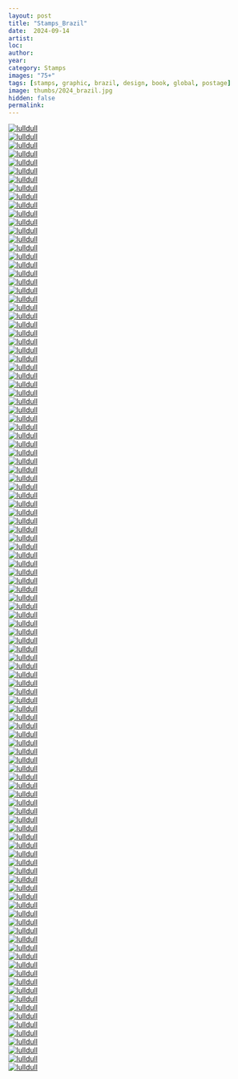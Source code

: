 ```yaml
---
layout: post
title: "Stamps_Brazil"
date:  2024-09-14
artist: 
loc: 
author: 
year: 
category: Stamps
images: "75+"
tags: [stamps, graphic, brazil, design, book, global, postage]
image: thumbs/2024_brazil.jpg
hidden: false
permalink:
---
```






<div class="post_image">
	<a href="{{ site.baseurl }}/images/posts/2024_brazil/001.jpg" target="_blank">
	<img src="{{ site.baseurl }}/images/posts/2024_brazil/001.jpg" alt="lulldull"></a>
</div>

<div class="post_image">
	<a href="{{ site.baseurl }}/images/posts/2024_brazil/002.jpg" target="_blank">
	<img src="{{ site.baseurl }}/images/posts/2024_brazil/002.jpg" alt="lulldull"></a>
</div>

<div class="post_image">
	<a href="{{ site.baseurl }}/images/posts/2024_brazil/003.jpg" target="_blank">
	<img src="{{ site.baseurl }}/images/posts/2024_brazil/003.jpg" alt="lulldull"></a>
</div>

<div class="post_image">
	<a href="{{ site.baseurl }}/images/posts/2024_brazil/004.jpg" target="_blank">
	<img src="{{ site.baseurl }}/images/posts/2024_brazil/004.jpg" alt="lulldull"></a>
</div>

<div class="post_image">
	<a href="{{ site.baseurl }}/images/posts/2024_brazil/005.jpg" target="_blank">
	<img src="{{ site.baseurl }}/images/posts/2024_brazil/005.jpg" alt="lulldull"></a>
</div>

<div class="post_image">
	<a href="{{ site.baseurl }}/images/posts/2024_brazil/006.jpg" target="_blank">
	<img src="{{ site.baseurl }}/images/posts/2024_brazil/006.jpg" alt="lulldull"></a>
</div>

<div class="post_image">
	<a href="{{ site.baseurl }}/images/posts/2024_brazil/007.jpg" target="_blank">
	<img src="{{ site.baseurl }}/images/posts/2024_brazil/007.jpg" alt="lulldull"></a>
</div>


<div class="post_image">
	<a href="{{ site.baseurl }}/images/posts/2024_brazil/008.jpg" target="_blank">
	<img src="{{ site.baseurl }}/images/posts/2024_brazil/008.jpg" alt="lulldull"></a>
</div>

<div class="post_image">
	<a href="{{ site.baseurl }}/images/posts/2024_brazil/009.jpg" target="_blank">
	<img src="{{ site.baseurl }}/images/posts/2024_brazil/009.jpg" alt="lulldull"></a>
</div>

<div class="post_image">
	<a href="{{ site.baseurl }}/images/posts/2024_brazil/010.jpg" target="_blank">
	<img src="{{ site.baseurl }}/images/posts/2024_brazil/010.jpg" alt="lulldull"></a>
</div>


<div class="post_image">
	<a href="{{ site.baseurl }}/images/posts/2024_brazil/011.jpg" target="_blank">
	<img src="{{ site.baseurl }}/images/posts/2024_brazil/011.jpg" alt="lulldull"></a>
</div>


<div class="post_image">
	<a href="{{ site.baseurl }}/images/posts/2024_brazil/012.jpg" target="_blank">
	<img src="{{ site.baseurl }}/images/posts/2024_brazil/012.jpg" alt="lulldull"></a>
</div>


<div class="post_image">
	<a href="{{ site.baseurl }}/images/posts/2024_brazil/013.jpg" target="_blank">
	<img src="{{ site.baseurl }}/images/posts/2024_brazil/013.jpg" alt="lulldull"></a>
</div>


<div class="post_image">
	<a href="{{ site.baseurl }}/images/posts/2024_brazil/014.jpg" target="_blank">
	<img src="{{ site.baseurl }}/images/posts/2024_brazil/014.jpg" alt="lulldull"></a>
</div>


<div class="post_image">
	<a href="{{ site.baseurl }}/images/posts/2024_brazil/015.jpg" target="_blank">
	<img src="{{ site.baseurl }}/images/posts/2024_brazil/015.jpg" alt="lulldull"></a>
</div>

<div class="post_image">
	<a href="{{ site.baseurl }}/images/posts/2024_brazil/016.jpg" target="_blank">
	<img src="{{ site.baseurl }}/images/posts/2024_brazil/016.jpg" alt="lulldull"></a>
</div>

<div class="post_image">
	<a href="{{ site.baseurl }}/images/posts/2024_brazil/017.jpg" target="_blank">
	<img src="{{ site.baseurl }}/images/posts/2024_brazil/017.jpg" alt="lulldull"></a>
</div>

<div class="post_image">
	<a href="{{ site.baseurl }}/images/posts/2024_brazil/018.jpg" target="_blank">
	<img src="{{ site.baseurl }}/images/posts/2024_brazil/018.jpg" alt="lulldull"></a>
</div>

<div class="post_image">
	<a href="{{ site.baseurl }}/images/posts/2024_brazil/019.jpg" target="_blank">
	<img src="{{ site.baseurl }}/images/posts/2024_brazil/019.jpg" alt="lulldull"></a>
</div>

<div class="post_image">
	<a href="{{ site.baseurl }}/images/posts/2024_brazil/020.jpg" target="_blank">
	<img src="{{ site.baseurl }}/images/posts/2024_brazil/020.jpg" alt="lulldull"></a>
</div>

<div class="post_image">
	<a href="{{ site.baseurl }}/images/posts/2024_brazil/021.jpg" target="_blank">
	<img src="{{ site.baseurl }}/images/posts/2024_brazil/021.jpg" alt="lulldull"></a>
</div>

<div class="post_image">
	<a href="{{ site.baseurl }}/images/posts/2024_brazil/022.jpg" target="_blank">
	<img src="{{ site.baseurl }}/images/posts/2024_brazil/022.jpg" alt="lulldull"></a>
</div>

<div class="post_image">
	<a href="{{ site.baseurl }}/images/posts/2024_brazil/023.jpg" target="_blank">
	<img src="{{ site.baseurl }}/images/posts/2024_brazil/023.jpg" alt="lulldull"></a>
</div>

<div class="post_image">
	<a href="{{ site.baseurl }}/images/posts/2024_brazil/024.jpg" target="_blank">
	<img src="{{ site.baseurl }}/images/posts/2024_brazil/024.jpg" alt="lulldull"></a>
</div>

<div class="post_image">
	<a href="{{ site.baseurl }}/images/posts/2024_brazil/025.jpg" target="_blank">
	<img src="{{ site.baseurl }}/images/posts/2024_brazil/025.jpg" alt="lulldull"></a>
</div>

<div class="post_image">
	<a href="{{ site.baseurl }}/images/posts/2024_brazil/026.jpg" target="_blank">
	<img src="{{ site.baseurl }}/images/posts/2024_brazil/026.jpg" alt="lulldull"></a>
</div>

<div class="post_image">
	<a href="{{ site.baseurl }}/images/posts/2024_brazil/027.jpg" target="_blank">
	<img src="{{ site.baseurl }}/images/posts/2024_brazil/027.jpg" alt="lulldull"></a>
</div>

<div class="post_image">
	<a href="{{ site.baseurl }}/images/posts/2024_brazil/028.jpg" target="_blank">
	<img src="{{ site.baseurl }}/images/posts/2024_brazil/028.jpg" alt="lulldull"></a>
</div>

<div class="post_image">
	<a href="{{ site.baseurl }}/images/posts/2024_brazil/029.jpg" target="_blank">
	<img src="{{ site.baseurl }}/images/posts/2024_brazil/029.jpg" alt="lulldull"></a>
</div>

<div class="post_image">
	<a href="{{ site.baseurl }}/images/posts/2024_brazil/030.jpg" target="_blank">
	<img src="{{ site.baseurl }}/images/posts/2024_brazil/030.jpg" alt="lulldull"></a>
</div>

<div class="post_image">
	<a href="{{ site.baseurl }}/images/posts/2024_brazil/031.jpg" target="_blank">
	<img src="{{ site.baseurl }}/images/posts/2024_brazil/031.jpg" alt="lulldull"></a>
</div>

<div class="post_image">
	<a href="{{ site.baseurl }}/images/posts/2024_brazil/032.jpg" target="_blank">
	<img src="{{ site.baseurl }}/images/posts/2024_brazil/032.jpg" alt="lulldull"></a>
</div>

<div class="post_image">
	<a href="{{ site.baseurl }}/images/posts/2024_brazil/033.jpg" target="_blank">
	<img src="{{ site.baseurl }}/images/posts/2024_brazil/033.jpg" alt="lulldull"></a>
</div>

<div class="post_image">
	<a href="{{ site.baseurl }}/images/posts/2024_brazil/034.jpg" target="_blank">
	<img src="{{ site.baseurl }}/images/posts/2024_brazil/034.jpg" alt="lulldull"></a>
</div>

<div class="post_image">
	<a href="{{ site.baseurl }}/images/posts/2024_brazil/035.jpg" target="_blank">
	<img src="{{ site.baseurl }}/images/posts/2024_brazil/035.jpg" alt="lulldull"></a>
</div>

<div class="post_image">
	<a href="{{ site.baseurl }}/images/posts/2024_brazil/036.jpg" target="_blank">
	<img src="{{ site.baseurl }}/images/posts/2024_brazil/036.jpg" alt="lulldull"></a>
</div>

<div class="post_image">
	<a href="{{ site.baseurl }}/images/posts/2024_brazil/037.jpg" target="_blank">
	<img src="{{ site.baseurl }}/images/posts/2024_brazil/037.jpg" alt="lulldull"></a>
</div>

<div class="post_image">
	<a href="{{ site.baseurl }}/images/posts/2024_brazil/038.jpg" target="_blank">
	<img src="{{ site.baseurl }}/images/posts/2024_brazil/038.jpg" alt="lulldull"></a>
</div>

<div class="post_image">
	<a href="{{ site.baseurl }}/images/posts/2024_brazil/039.jpg" target="_blank">
	<img src="{{ site.baseurl }}/images/posts/2024_brazil/039.jpg" alt="lulldull"></a>
</div>

<div class="post_image">
	<a href="{{ site.baseurl }}/images/posts/2024_brazil/040.jpg" target="_blank">
	<img src="{{ site.baseurl }}/images/posts/2024_brazil/040.jpg" alt="lulldull"></a>
</div>

<div class="post_image">
	<a href="{{ site.baseurl }}/images/posts/2024_brazil/041.jpg" target="_blank">
	<img src="{{ site.baseurl }}/images/posts/2024_brazil/041.jpg" alt="lulldull"></a>
</div>

<div class="post_image">
	<a href="{{ site.baseurl }}/images/posts/2024_brazil/042.jpg" target="_blank">
	<img src="{{ site.baseurl }}/images/posts/2024_brazil/042.jpg" alt="lulldull"></a>
</div>

<div class="post_image">
	<a href="{{ site.baseurl }}/images/posts/2024_brazil/043.jpg" target="_blank">
	<img src="{{ site.baseurl }}/images/posts/2024_brazil/043.jpg" alt="lulldull"></a>
</div>

<div class="post_image">
	<a href="{{ site.baseurl }}/images/posts/2024_brazil/044.jpg" target="_blank">
	<img src="{{ site.baseurl }}/images/posts/2024_brazil/044.jpg" alt="lulldull"></a>
</div>

<div class="post_image">
	<a href="{{ site.baseurl }}/images/posts/2024_brazil/045.jpg" target="_blank">
	<img src="{{ site.baseurl }}/images/posts/2024_brazil/045.jpg" alt="lulldull"></a>
</div>

<div class="post_image">
	<a href="{{ site.baseurl }}/images/posts/2024_brazil/046.jpg" target="_blank">
	<img src="{{ site.baseurl }}/images/posts/2024_brazil/046.jpg" alt="lulldull"></a>
</div>

<div class="post_image">
	<a href="{{ site.baseurl }}/images/posts/2024_brazil/047.jpg" target="_blank">
	<img src="{{ site.baseurl }}/images/posts/2024_brazil/047.jpg" alt="lulldull"></a>
</div>

<div class="post_image">
	<a href="{{ site.baseurl }}/images/posts/2024_brazil/048.jpg" target="_blank">
	<img src="{{ site.baseurl }}/images/posts/2024_brazil/048.jpg" alt="lulldull"></a>
</div>

<div class="post_image">
	<a href="{{ site.baseurl }}/images/posts/2024_brazil/049.jpg" target="_blank">
	<img src="{{ site.baseurl }}/images/posts/2024_brazil/049.jpg" alt="lulldull"></a>
</div>

<div class="post_image">
	<a href="{{ site.baseurl }}/images/posts/2024_brazil/050.jpg" target="_blank">
	<img src="{{ site.baseurl }}/images/posts/2024_brazil/050.jpg" alt="lulldull"></a>
</div>

<div class="post_image">
	<a href="{{ site.baseurl }}/images/posts/2024_brazil/051.jpg" target="_blank">
	<img src="{{ site.baseurl }}/images/posts/2024_brazil/051.jpg" alt="lulldull"></a>
</div>

<div class="post_image">
	<a href="{{ site.baseurl }}/images/posts/2024_brazil/052.jpg" target="_blank">
	<img src="{{ site.baseurl }}/images/posts/2024_brazil/052.jpg" alt="lulldull"></a>
</div>

<div class="post_image">
	<a href="{{ site.baseurl }}/images/posts/2024_brazil/053.jpg" target="_blank">
	<img src="{{ site.baseurl }}/images/posts/2024_brazil/053.jpg" alt="lulldull"></a>
</div>

<div class="post_image">
	<a href="{{ site.baseurl }}/images/posts/2024_brazil/054.jpg" target="_blank">
	<img src="{{ site.baseurl }}/images/posts/2024_brazil/054.jpg" alt="lulldull"></a>
</div>

<div class="post_image">
	<a href="{{ site.baseurl }}/images/posts/2024_brazil/055.jpg" target="_blank">
	<img src="{{ site.baseurl }}/images/posts/2024_brazil/055.jpg" alt="lulldull"></a>
</div>

<div class="post_image">
	<a href="{{ site.baseurl }}/images/posts/2024_brazil/056.jpg" target="_blank">
	<img src="{{ site.baseurl }}/images/posts/2024_brazil/056.jpg" alt="lulldull"></a>
</div>

<div class="post_image">
	<a href="{{ site.baseurl }}/images/posts/2024_brazil/057.jpg" target="_blank">
	<img src="{{ site.baseurl }}/images/posts/2024_brazil/057.jpg" alt="lulldull"></a>
</div>

<div class="post_image">
	<a href="{{ site.baseurl }}/images/posts/2024_brazil/058.jpg" target="_blank">
	<img src="{{ site.baseurl }}/images/posts/2024_brazil/058.jpg" alt="lulldull"></a>
</div>

<div class="post_image">
	<a href="{{ site.baseurl }}/images/posts/2024_brazil/059.jpg" target="_blank">
	<img src="{{ site.baseurl }}/images/posts/2024_brazil/059.jpg" alt="lulldull"></a>
</div>

<div class="post_image">
	<a href="{{ site.baseurl }}/images/posts/2024_brazil/060.jpg" target="_blank">
	<img src="{{ site.baseurl }}/images/posts/2024_brazil/060.jpg" alt="lulldull"></a>
</div>

<div class="post_image">
	<a href="{{ site.baseurl }}/images/posts/2024_brazil/061.jpg" target="_blank">
	<img src="{{ site.baseurl }}/images/posts/2024_brazil/061.jpg" alt="lulldull"></a>
</div>

<div class="post_image">
	<a href="{{ site.baseurl }}/images/posts/2024_brazil/062.jpg" target="_blank">
	<img src="{{ site.baseurl }}/images/posts/2024_brazil/062.jpg" alt="lulldull"></a>
</div>

<div class="post_image">
	<a href="{{ site.baseurl }}/images/posts/2024_brazil/063.jpg" target="_blank">
	<img src="{{ site.baseurl }}/images/posts/2024_brazil/063.jpg" alt="lulldull"></a>
</div>

<div class="post_image">
	<a href="{{ site.baseurl }}/images/posts/2024_brazil/064.jpg" target="_blank">
	<img src="{{ site.baseurl }}/images/posts/2024_brazil/064.jpg" alt="lulldull"></a>
</div>

<div class="post_image">
	<a href="{{ site.baseurl }}/images/posts/2024_brazil/065.jpg" target="_blank">
	<img src="{{ site.baseurl }}/images/posts/2024_brazil/065.jpg" alt="lulldull"></a>
</div>

<div class="post_image">
	<a href="{{ site.baseurl }}/images/posts/2024_brazil/066.jpg" target="_blank">
	<img src="{{ site.baseurl }}/images/posts/2024_brazil/066.jpg" alt="lulldull"></a>
</div>

<div class="post_image">
	<a href="{{ site.baseurl }}/images/posts/2024_brazil/067.jpg" target="_blank">
	<img src="{{ site.baseurl }}/images/posts/2024_brazil/067.jpg" alt="lulldull"></a>
</div>

<div class="post_image">
	<a href="{{ site.baseurl }}/images/posts/2024_brazil/068.jpg" target="_blank">
	<img src="{{ site.baseurl }}/images/posts/2024_brazil/068.jpg" alt="lulldull"></a>
</div>

<div class="post_image">
	<a href="{{ site.baseurl }}/images/posts/2024_brazil/069.jpg" target="_blank">
	<img src="{{ site.baseurl }}/images/posts/2024_brazil/069.jpg" alt="lulldull"></a>
</div>

<div class="post_image">
	<a href="{{ site.baseurl }}/images/posts/2024_brazil/070.jpg" target="_blank">
	<img src="{{ site.baseurl }}/images/posts/2024_brazil/070.jpg" alt="lulldull"></a>
</div>

<div class="post_image">
	<a href="{{ site.baseurl }}/images/posts/2024_brazil/071.jpg" target="_blank">
	<img src="{{ site.baseurl }}/images/posts/2024_brazil/071.jpg" alt="lulldull"></a>
</div>

<div class="post_image">
	<a href="{{ site.baseurl }}/images/posts/2024_brazil/072.jpg" target="_blank">
	<img src="{{ site.baseurl }}/images/posts/2024_brazil/072.jpg" alt="lulldull"></a>
</div>

<div class="post_image">
	<a href="{{ site.baseurl }}/images/posts/2024_brazil/073.jpg" target="_blank">
	<img src="{{ site.baseurl }}/images/posts/2024_brazil/073.jpg" alt="lulldull"></a>
</div>

<div class="post_image">
	<a href="{{ site.baseurl }}/images/posts/2024_brazil/074.jpg" target="_blank">
	<img src="{{ site.baseurl }}/images/posts/2024_brazil/074.jpg" alt="lulldull"></a>
</div>

<div class="post_image">
	<a href="{{ site.baseurl }}/images/posts/2024_brazil/075.jpg" target="_blank">
	<img src="{{ site.baseurl }}/images/posts/2024_brazil/075.jpg" alt="lulldull"></a>
</div>

<div class="post_image">
	<a href="{{ site.baseurl }}/images/posts/2024_brazil/076.jpg" target="_blank">
	<img src="{{ site.baseurl }}/images/posts/2024_brazil/076.jpg" alt="lulldull"></a>
</div>

<div class="post_image">
	<a href="{{ site.baseurl }}/images/posts/2024_brazil/077.jpg" target="_blank">
	<img src="{{ site.baseurl }}/images/posts/2024_brazil/077.jpg" alt="lulldull"></a>
</div>

<div class="post_image">
	<a href="{{ site.baseurl }}/images/posts/2024_brazil/078.jpg" target="_blank">
	<img src="{{ site.baseurl }}/images/posts/2024_brazil/078.jpg" alt="lulldull"></a>
</div>

<div class="post_image">
	<a href="{{ site.baseurl }}/images/posts/2024_brazil/079.jpg" target="_blank">
	<img src="{{ site.baseurl }}/images/posts/2024_brazil/079.jpg" alt="lulldull"></a>
</div>

<div class="post_image">
	<a href="{{ site.baseurl }}/images/posts/2024_brazil/080.jpg" target="_blank">
	<img src="{{ site.baseurl }}/images/posts/2024_brazil/080.jpg" alt="lulldull"></a>
</div>

<div class="post_image">
	<a href="{{ site.baseurl }}/images/posts/2024_brazil/081.jpg" target="_blank">
	<img src="{{ site.baseurl }}/images/posts/2024_brazil/081.jpg" alt="lulldull"></a>
</div>

<div class="post_image">
	<a href="{{ site.baseurl }}/images/posts/2024_brazil/082.jpg" target="_blank">
	<img src="{{ site.baseurl }}/images/posts/2024_brazil/082.jpg" alt="lulldull"></a>
</div>

<div class="post_image">
	<a href="{{ site.baseurl }}/images/posts/2024_brazil/083.jpg" target="_blank">
	<img src="{{ site.baseurl }}/images/posts/2024_brazil/083.jpg" alt="lulldull"></a>
</div>

<div class="post_image">
	<a href="{{ site.baseurl }}/images/posts/2024_brazil/084.jpg" target="_blank">
	<img src="{{ site.baseurl }}/images/posts/2024_brazil/084.jpg" alt="lulldull"></a>
</div>

<div class="post_image">
	<a href="{{ site.baseurl }}/images/posts/2024_brazil/085.jpg" target="_blank">
	<img src="{{ site.baseurl }}/images/posts/2024_brazil/085.jpg" alt="lulldull"></a>
</div>

<div class="post_image">
	<a href="{{ site.baseurl }}/images/posts/2024_brazil/086.jpg" target="_blank">
	<img src="{{ site.baseurl }}/images/posts/2024_brazil/086.jpg" alt="lulldull"></a>
</div>

<div class="post_image">
	<a href="{{ site.baseurl }}/images/posts/2024_brazil/087.jpg" target="_blank">
	<img src="{{ site.baseurl }}/images/posts/2024_brazil/087.jpg" alt="lulldull"></a>
</div>

<div class="post_image">
	<a href="{{ site.baseurl }}/images/posts/2024_brazil/088.jpg" target="_blank">
	<img src="{{ site.baseurl }}/images/posts/2024_brazil/088.jpg" alt="lulldull"></a>
</div>

<div class="post_image">
	<a href="{{ site.baseurl }}/images/posts/2024_brazil/089.jpg" target="_blank">
	<img src="{{ site.baseurl }}/images/posts/2024_brazil/089.jpg" alt="lulldull"></a>
</div>

<div class="post_image">
	<a href="{{ site.baseurl }}/images/posts/2024_brazil/090.jpg" target="_blank">
	<img src="{{ site.baseurl }}/images/posts/2024_brazil/090.jpg" alt="lulldull"></a>
</div>

<div class="post_image">
	<a href="{{ site.baseurl }}/images/posts/2024_brazil/091.jpg" target="_blank">
	<img src="{{ site.baseurl }}/images/posts/2024_brazil/091.jpg" alt="lulldull"></a>
</div>

<div class="post_image">
	<a href="{{ site.baseurl }}/images/posts/2024_brazil/092.jpg" target="_blank">
	<img src="{{ site.baseurl }}/images/posts/2024_brazil/092.jpg" alt="lulldull"></a>
</div>

<div class="post_image">
	<a href="{{ site.baseurl }}/images/posts/2024_brazil/093.jpg" target="_blank">
	<img src="{{ site.baseurl }}/images/posts/2024_brazil/093.jpg" alt="lulldull"></a>
</div>

<div class="post_image">
	<a href="{{ site.baseurl }}/images/posts/2024_brazil/094.jpg" target="_blank">
	<img src="{{ site.baseurl }}/images/posts/2024_brazil/094.jpg" alt="lulldull"></a>
</div>

<div class="post_image">
	<a href="{{ site.baseurl }}/images/posts/2024_brazil/095.jpg" target="_blank">
	<img src="{{ site.baseurl }}/images/posts/2024_brazil/095.jpg" alt="lulldull"></a>
</div>

<div class="post_image">
	<a href="{{ site.baseurl }}/images/posts/2024_brazil/096.jpg" target="_blank">
	<img src="{{ site.baseurl }}/images/posts/2024_brazil/096.jpg" alt="lulldull"></a>
</div>

<div class="post_image">
	<a href="{{ site.baseurl }}/images/posts/2024_brazil/097.jpg" target="_blank">
	<img src="{{ site.baseurl }}/images/posts/2024_brazil/097.jpg" alt="lulldull"></a>
</div>

<div class="post_image">
	<a href="{{ site.baseurl }}/images/posts/2024_brazil/098.jpg" target="_blank">
	<img src="{{ site.baseurl }}/images/posts/2024_brazil/098.jpg" alt="lulldull"></a>
</div>

<div class="post_image">
	<a href="{{ site.baseurl }}/images/posts/2024_brazil/099.jpg" target="_blank">
	<img src="{{ site.baseurl }}/images/posts/2024_brazil/099.jpg" alt="lulldull"></a>
</div>

<div class="post_image">
	<a href="{{ site.baseurl }}/images/posts/2024_brazil/100.jpg" target="_blank">
	<img src="{{ site.baseurl }}/images/posts/2024_brazil/100.jpg" alt="lulldull"></a>
</div>

<div class="post_image">
	<a href="{{ site.baseurl }}/images/posts/2024_brazil/101.jpg" target="_blank">
	<img src="{{ site.baseurl }}/images/posts/2024_brazil/101.jpg" alt="lulldull"></a>
</div>

<div class="post_image">
	<a href="{{ site.baseurl }}/images/posts/2024_brazil/102.jpg" target="_blank">
	<img src="{{ site.baseurl }}/images/posts/2024_brazil/102.jpg" alt="lulldull"></a>
</div>

<div class="post_image">
	<a href="{{ site.baseurl }}/images/posts/2024_brazil/103.jpg" target="_blank">
	<img src="{{ site.baseurl }}/images/posts/2024_brazil/103.jpg" alt="lulldull"></a>
</div>

<div class="post_image">
	<a href="{{ site.baseurl }}/images/posts/2024_brazil/104.jpg" target="_blank">
	<img src="{{ site.baseurl }}/images/posts/2024_brazil/104.jpg" alt="lulldull"></a>
</div>

<div class="post_image">
	<a href="{{ site.baseurl }}/images/posts/2024_brazil/105.jpg" target="_blank">
	<img src="{{ site.baseurl }}/images/posts/2024_brazil/105.jpg" alt="lulldull"></a>
</div>

<div class="post_image">
	<a href="{{ site.baseurl }}/images/posts/2024_brazil/106.jpg" target="_blank">
	<img src="{{ site.baseurl }}/images/posts/2024_brazil/106.jpg" alt="lulldull"></a>
</div>

<div class="post_image">
	<a href="{{ site.baseurl }}/images/posts/2024_brazil/107.jpg" target="_blank">
	<img src="{{ site.baseurl }}/images/posts/2024_brazil/107.jpg" alt="lulldull"></a>
</div>

<div class="post_image">
	<a href="{{ site.baseurl }}/images/posts/2024_brazil/108.jpg" target="_blank">
	<img src="{{ site.baseurl }}/images/posts/2024_brazil/108.jpg" alt="lulldull"></a>
</div>

<div class="post_image">
	<a href="{{ site.baseurl }}/images/posts/2024_brazil/109.jpg" target="_blank">
	<img src="{{ site.baseurl }}/images/posts/2024_brazil/109.jpg" alt="lulldull"></a>
</div>

<div class="post_image">
	<a href="{{ site.baseurl }}/images/posts/2024_brazil/110.jpg" target="_blank">
	<img src="{{ site.baseurl }}/images/posts/2024_brazil/110.jpg" alt="lulldull"></a>
</div>

<div class="post_image">
	<a href="{{ site.baseurl }}/images/posts/2024_brazil/111.jpg" target="_blank">
	<img src="{{ site.baseurl }}/images/posts/2024_brazil/111.jpg" alt="lulldull"></a>
</div>
















